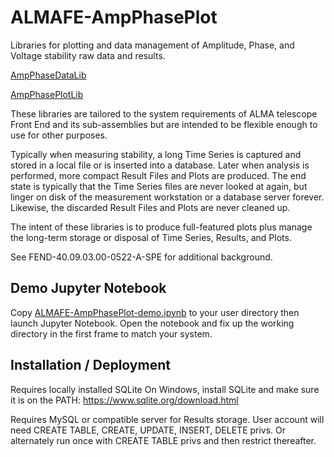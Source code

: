 # ALMAFE-AmpPhasePlot
Libraries for plotting and data management of Amplitude, Phase, and Voltage stability raw data and results.

[AmpPhaseDataLib](AmpPhaseDataLib/Readme.MD)  

[AmpPhasePlotLib](AmpPhasePlotLib/Readme.MD)

These libraries are tailored to the system requirements of ALMA telescope Front End and its sub-assemblies but are intended to be flexible enough to use for other purposes.

Typically when measuring stability, a long Time Series is captured and stored in a local file or is inserted into a database.  Later when analysis is performed, more compact Result Files and Plots are produced.  The end state is typically that the Time Series files are never looked at again, but linger on disk of the measurement workstation or a database server forever.  Likewise, the discarded Result Files and Plots are never cleaned up.

The intent of these libraries is to produce full-featured plots plus manage the long-term storage or disposal of Time Series, Results, and Plots.

See FEND-40.09.03.00-0522-A-SPE for additional background.

## Demo Jupyter Notebook

Copy [ALMAFE-AmpPhasePlot-demo.ipynb](https://www.dropbox.com/s/0gi4soxm0om50hy/ALMAFE-AmpPhasePlot-demo.ipynb?dl=0) to your user directory then launch Jupyter Notebook.
Open the notebook and fix up the working directory in the first frame to match your system. 

## Installation / Deployment

Requires locally installed SQLite
On Windows, install SQLite and make sure it is on the PATH:
https://www.sqlite.org/download.html

Requires MySQL or compatible server for Results storage.
User account will need CREATE TABLE, CREATE, UPDATE, INSERT, DELETE privs.
Or alternately run once with CREATE TABLE privs and then restrict thereafter.
